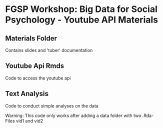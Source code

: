 # FGSP Workshop: Big Data for Social Psychology - Youtube API Materials

## Materials Folder

Contains slides and 'tuber' documentation

## Youtube Api Rmds

Code to access the youtube api

## Text Analysis

Code to conduct simple analyses on the data

Warning: This code only works after adding a data folder with two .Rda-Files vid1 and vid2
